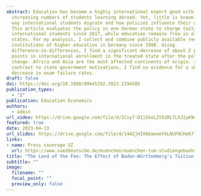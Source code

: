 ```yaml
---
abstract: Education has become a highly international export good with
  increasing numbers of students learning abroad. Yet, little is known about the
  way international students migrate and how policies influence their decision.
  This article evaluates the policy in one German state to charge tuition from
  international students since 2017, while education remains free in all other
  states. For my analysis, I collect and combine publicly available records for
  institutions of higher education in Germany since 1998. Using
  difference-in-differences, I find a significant decrease of about 2 percentage
  points in international enrollment in the treated state after the policy
  change. Africa and Asia are the most affected continents of origin. In
  contrast to state government motivations, I find no evidence for a short-term
  decrease in exam failure rates.
draft: false
doi: https://doi.org/10.1080/09645292.2023.2194585
publication_types:
  - "2"
publication: Education Economics
authors:
  - admin
url_video: https://drive.google.com/file/d/1Csy7-DIjSkoLZY81RLfLXJ2yK9eXA8N2/view?usp=sharing
featured: true
date: 2023-04-13
url_slides: https://drive.google.com/file/d/14AZjHIX66aeneVXLNUFHCHe67TyGL9Nb/view?usp=sharing
links:
- name: Press coverage SZ
  url: https://www.sueddeutsche.de/muenchen/muenchen-tum-studiengebuehren-nicht-eu-auslaender-reaktionen-1.6222098
title: "The Land of the Fee: The Effect of Baden-Württemberg's Tuition Fee on International Student Outcomes"
subtitle: ""
image:
  filename: ""
  focal_point: ""
  preview_only: false
---
```

